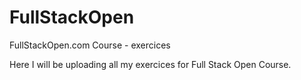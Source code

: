 # FullStackOpen
FullStackOpen.com Course - exercices

Here I will be uploading all my exercices for Full Stack Open Course.
